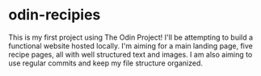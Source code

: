 # odin-recipies

This is my first project using The Odin Project! I'll be attempting to
build a functional website hosted locally. I'm aiming for a main
landing page, five recipe pages, all with well structured text and
images. I am also aiming to use regular commits and keep my file
structure organized.